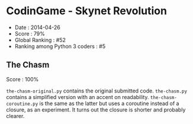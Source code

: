 # CodinGame - Skynet Revolution

- Date : 2014-04-26
- Score : 79%
- Global Ranking : #52
- Ranking among Python 3 coders : #5

## The Chasm

Score : 100%

`the-chasm-original.py` contains the original submitted code. `the-chasm.py` contains a simplified version with an accent on readability. `the-chasm-coroutine.py` is the same as the latter but uses a coroutine instead of a closure, as an experiment. It turns out the closure is shorter and probably clearer.
